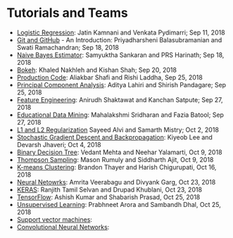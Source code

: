 # Tutorials and Teams

* [Logistic Regression](tutorial_logistic_regression.md): Jatin Kamnani and Venkata Pydimarri; Sep 11, 2018
* [Git and GitHub](tutorial_github.md) - An Introduction: Priyadharsheni Balasubramanian and Swati Ramachandran; Sep 18, 2018
* [Naive Bayes Estimator](tutorial_naivebayes.md): Samyuktha Sankaran and PRS Harinath; Sep 18, 2018
* [Bokeh](tutorial_bokeh.md): Khaled Nakhleh and Kishan Shah; Sep 20, 2018
* [Production Code](tutorial_code.md): Aliakbar Shafi and Rishi Laddha, Sep 25, 2018
* [Principal Component Analysis](tutorial_pca.md): Aditya Lahiri and Shirish Pandagare; Sep 25, 2018
* [Feature Engineering](tutorial_features.md): Anirudh Shaktawat and Kanchan Satpute; Sep 27, 2018
* [Educational Data Mining](tutorial_educational_data.md): Mahalakshmi Sridharan and Fazia Batool; Sep 27, 2018
* [L1 and L2 Regularization](tutorial_regularization.md) Sayeed Alvi and Samarth Mistry; Oct 2, 2018
* [Stochastic Gradient Descent and Backpropagation](tutorial_sgd.md): Kiyeob Lee and Devarsh Jhaveri; Oct 4, 2018
* [Binary Decision Tree](binary_decision_tree.md): Vedant Mehta and Neehar Yalamarti, Oct 9, 2018
* [Thompson Sampling](tutorial_thompson_sampling.md): Mason Rumuly and Siddharth Ajit, Oct 9, 2018
* [K-means Clustering](tutorial_kmeans.md): Brandon Thayer and Harish Chigurupati, Oct 16, 2018
* [Neural Netowrks](tutorial_neuralnets.md): Amrita Veerabagu and Divyank Garg, Oct 23, 2018
* [KERAS](tutorial_keras.md): Ranjith Tamil Selvan and Drupad Khublani, Oct 23, 2018
* [TensorFlow](tutorial_tensorflow.md): Ashish Kumar and Shabarish Prasad, Oct 25, 2018
* [Unsupervised Learning](tutorial_unsupervisedlearning.md): Prabhneet Arora and Sambandh Dhal, Oct 25, 2018
* [Support vector machines](tutorial_svm.md):
* [Convolutional Neural Networks](tutorial_cnn.md):
